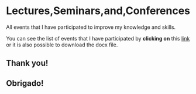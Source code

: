 # Lectures,Seminars,and,Conferences
 All events that I have participated to improve my knowledge and skills.

 You can see the list of events that I have participated by **clicking on** this [link](https://docs.google.com/document/d/e/2PACX-1vTI-nMKb8RltMLeFxfxFzzjbFbqlVfXjhmrvnH5-QSLkWOheNLrFxz5sUGYMjWZkTh9yZ1NAyZEJ6Vp/pub) or it is also possible to download the docx file.

## Thank you!
## Obrigado!
